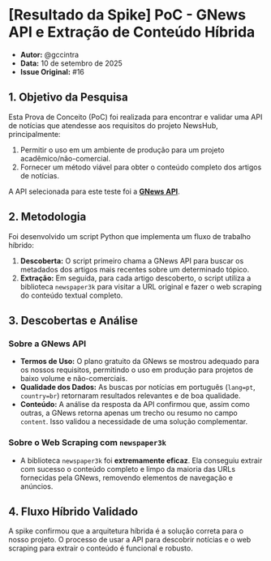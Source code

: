 # [Resultado da Spike] PoC - GNews API e Extração de Conteúdo Híbrida

- **Autor:** @gccintra
- **Data:** 10 de setembro de 2025
- **Issue Original:** #16

## 1. Objetivo da Pesquisa
Esta Prova de Conceito (PoC) foi realizada para encontrar e validar uma API de notícias que atendesse aos requisitos do projeto NewsHub, principalmente:
1.  Permitir o uso em um ambiente de produção para um projeto acadêmico/não-comercial.
2.  Fornecer um método viável para obter o conteúdo completo dos artigos de notícias.

A API selecionada para este teste foi a **[GNews API](https://gnews.io/)**.

## 2. Metodologia
Foi desenvolvido um script Python que implementa um fluxo de trabalho híbrido:
1.  **Descoberta:** O script primeiro chama a GNews API para buscar os metadados dos artigos mais recentes sobre um determinado tópico.
2.  **Extração:** Em seguida, para cada artigo descoberto, o script utiliza a biblioteca `newspaper3k` para visitar a URL original e fazer o web scraping do conteúdo textual completo.

## 3. Descobertas e Análise

### Sobre a GNews API
* **Termos de Uso:** O plano gratuito da GNews se mostrou adequado para os nossos requisitos, permitindo o uso em produção para projetos de baixo volume e não-comerciais.
* **Qualidade dos Dados:** As buscas por notícias em português (`lang=pt`, `country=br`) retornaram resultados relevantes e de boa qualidade.
* **Conteúdo:** A análise da resposta da API confirmou que, assim como outras, a GNews retorna apenas um trecho ou resumo no campo `content`. Isso validou a necessidade de uma solução complementar.

### Sobre o Web Scraping com `newspaper3k`
* A biblioteca `newspaper3k` foi **extremamente eficaz**. Ela conseguiu extrair com sucesso o conteúdo completo e limpo da maioria das URLs fornecidas pela GNews, removendo elementos de navegação e anúncios.

## 4. Fluxo Híbrido Validado
A spike confirmou que a arquitetura híbrida é a solução correta para o nosso projeto. O processo de usar a API para descobrir notícias e o web scraping para extrair o conteúdo é funcional e robusto.
